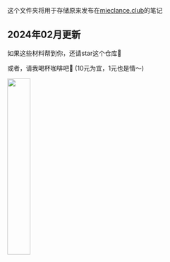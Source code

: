 这个文件夹将用于存储原来发布在[mieclance.club](https://mieclance.club/)的笔记

## 2024年02月更新

如果这些材料帮到你，还请star这个仓库🌟

或者，请我喝杯咖啡吧🥰 (10元为宜，1元也是情～)

<left>
  <img src = "https://s2.loli.net/2022/09/30/LoZAKE2rfN965k4.jpg" width = 32%>
</left>
<br>
